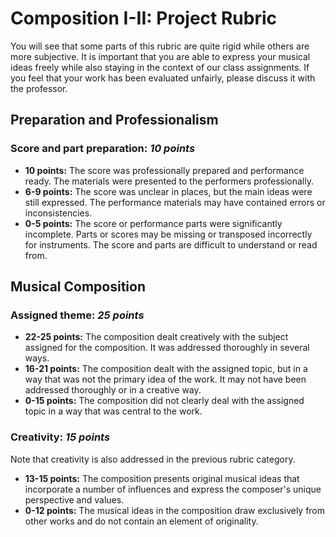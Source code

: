 # Composition I-II: Project Rubric

You will see that some parts of this rubric are quite rigid while others are more subjective. It is important that you are able to express your musical ideas freely while also staying in the context of our class assignments. If you feel that your work has been evaluated unfairly, please discuss it with the professor.

## Preparation and Professionalism

<!-- ### Lesson preparation: _25 points_

- **20-25 points:** The composer showed up to the lesson on time. The composer had made significant progress in the composition and presented a logical plan to express clear musical ideas and complete the work by the deadline.
- **10-19 points:** The composer showed up on time. However, the composer had made only minimal progress on the work or did not have a clear idea of his or her compositional goals. The plan or the work-in-progress was poorly organized or not clearly documented.
- **0-9 points:** The composer was late or did not show up to the lesson. The composer had not started working on the composition or only had vague verbal descriptions of the work.  -->

### Score and part preparation: _10 points_

- **10 points:** The score was professionally prepared and performance ready. The materials were presented to the performers professionally.
- **6-9 points:** The score was unclear in places, but the main ideas were still expressed. The performance materials may have contained errors or inconsistencies.
- **0-5 points:** The score or performance parts were significantly incomplete. Parts or scores may be missing or transposed incorrectly for instruments. The score and parts are difficult to understand or read from.

<!--BREAK-->
## Musical Composition

### Assigned theme: _25 points_

- **22-25 points:** The composition dealt creatively with the subject assigned for the composition. It was addressed thoroughly in several ways.
- **16-21 points:** The composition dealt with the assigned topic, but in a way that was not the primary idea of the work. It may not have been addressed thoroughly or in a creative way.
- **0-15 points:** The composition did not clearly deal with the assigned topic in a way that was central to the work.

### Creativity: _15 points_

Note that creativity is also addressed in the previous rubric category.

- **13-15 points:** The composition presents original musical ideas that incorporate a number of influences and express the composer's unique perspective and values.
- **0-12 points:** The musical ideas in the composition draw exclusively from other works and do not contain an element of originality.
